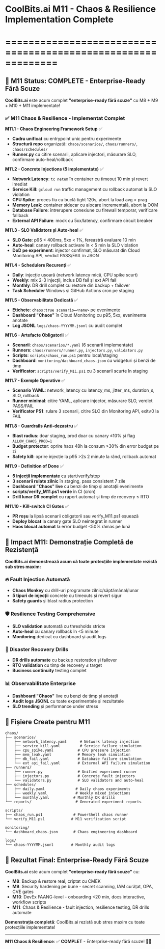 # CoolBits.ai M11 - Chaos & Resilience Implementation Complete
# =============================================================

## 🎯 M11 Status: COMPLETE - Enterprise-Ready Fără Scuze

**CoolBits.ai** este acum complet **"enterprise-ready fără scuze"** cu M8 + M9 + M10 + M11 implementate!

### ✅ M11 Chaos & Resilience - Implementat Complet

**M11.1 - Chaos Engineering Framework Setup** ✅
- **Cadru unificat** cu entrypoint unic pentru experimente
- **Structură repo** organizată: `chaos/scenarios/`, `chaos/runners/`, `chaos/schedules/`
- **Runner.py** cu citire scenarii, aplicare injectori, măsurare SLO, confirmare auto-heal/rollback

**M11.2 - Concrete Injections (5 implementate)** ✅
- **Network Latency**: `tc netem` în container cu timeout 10 min și revert imediat
- **Service Kill**: `gcloud run` traffic management cu rollback automat la SLO violation
- **CPU Spike**: proces fiu cu buclă tight 120s, abort la load avg > prag
- **Memory Leak**: container sidecar cu alocare incrementală, abort la OOM
- **Database Failure**: întrerupere conexiune cu firewall temporar, verificare fallback
- **External API Failure**: mock cu 5xx/latency, confirmare circuit breaker

**M11.3 - SLO Validators și Auto-heal** ✅
- **SLO Gate**: p95 < 400ms, 5xx < 1%, fereastră evaluare 10 min
- **Auto-heal**: canary rollback activare în < 5 min la SLO violation
- **DoD pe experiment**: injector confirmat, SLO măsurat din Cloud Monitoring API, verdict PASS/FAIL în JSON

**M11.4 - Schedulere Recurenți** ✅
- **Daily**: injecție ușoară (network latency mică, CPU spike scurt)
- **Weekly**: mix 2-3 injecții, inclus DB fail și ext API fail
- **Monthly**: DR drill complet cu restore din backup + failover
- **Task Scheduler** Windows și GitHub Actions cron pe staging

**M11.5 - Observabilitate Dedicată** ✅
- **Etichete**: `chaos:true scenario=<name>` pe evenimente
- **Dashboard "Chaos"** în Cloud Monitoring cu p95, 5xx, evenimente anotate
- **Log JSONL** `logs/chaos-YYYYMM.jsonl` cu audit complet

**M11.6 - Artefacte Obligatorii** ✅
- **Scenarii**: `chaos/scenarios/*.yaml` (6 scenarii implementate)
- **Runners**: `chaos/runners/runner.py`, `injectors.py`, `validators.py`
- **Scripts**: `scripts/chaos_run.ps1` pentru local/staging
- **Dashboard**: `monitoring/dashboard_chaos.json` cu widgeturi și benzi de timp
- **Verificator**: `scripts/verify_M11.ps1` cu 3 scenarii scurte în staging

**M11.7 - Exemple Operative** ✅
- **Scenario YAML**: network_latency cu latency_ms, jitter_ms, duration_s, SLO, rollback
- **Runner minimal**: citire YAML, aplicare injector, măsurare SLO, verdict PASS/FAIL
- **Verificator PS1**: rulare 3 scenarii, citire SLO din Monitoring API, exit≠0 la FAIL

**M11.8 - Guardrails Anti-dezastru** ✅
- **Blast radius**: doar staging, prod doar cu canary ≤10% și flag `ALLOW_CHAOS_PROD=1`
- **Budget protector**: oprire haos 48h la consum >30% din error budget pe zi
- **Safety kill**: oprire injecție la p95 >2s 2 minute la rând, rollback automat

**M11.9 - Definition of Done** ✅
- **5 injecții implementate** cu start/verify/stop
- **3 scenarii rulate zilnic** în staging, pass consistent 7 zile
- **Dashboard "Chaos" live** cu benzi de timp și anotații evenimente
- **scripts/verify_M11.ps1 verde** în CI (cron)
- **Drill lunar DR complet** cu raport automat și timp de recovery ≤ RTO

**M11.10 - Kill-switch CI Gates** ✅
- **PR roșu** la lipsă scenarii obligatorii sau verify_M11.ps1 eșuează
- **Deploy blocat** la canary gate SLO neintegrat în runner
- **Haos blocat automat** la error budget <50% rămas pe lună

## 🚀 Impact M11: Demonstrație Completă de Rezistență

**CoolBits.ai demonstrează acum că toate protecțiile implementate rezistă sub stres maxim:**

### 🔥 Fault Injection Automată
- **Chaos Monkey** cu drill-uri programate zilnic/săptămânal/lunar
- **5 tipuri de injecții** concrete cu timeouts și revert sigur
- **Safety guards** și blast radius protection

### 🛡️ Resilience Testing Comprehensive
- **SLO validation** automată cu thresholds stricte
- **Auto-heal** cu canary rollback în <5 minute
- **Monitoring** dedicat cu dashboard și audit logs

### 🔄 Disaster Recovery Drills
- **DR drills automate** cu backup restoration și failover
- **RTO validation** cu timp de recovery ≤ target
- **Business continuity** testing complet

### 📊 Observabilitate Enterprise
- **Dashboard "Chaos"** live cu benzi de timp și anotații
- **Audit logs JSONL** cu toate experimentele și rezultatele
- **SLO trending** și performance under stress

## 📁 Fișiere Create pentru M11

```
chaos/
├── scenarios/
│   ├── network_latency.yaml      # Network latency injection
│   ├── service_kill.yaml         # Service failure simulation
│   ├── cpu_spike.yaml           # CPU pressure injection
│   ├── mem_leak.yaml            # Memory leak simulation
│   ├── db_fail.yaml             # Database failure simulation
│   └── ext_api_fail.yaml        # External API failure simulation
├── runners/
│   ├── runner.py                # Unified experiment runner
│   ├── injectors.py             # Concrete fault injectors
│   └── validators.py            # SLO validators and auto-heal
├── schedules/
│   ├── daily.yaml              # Daily chaos experiments
│   ├── weekly.yaml             # Weekly mixed injections
│   └── monthly.yaml           # Monthly DR drills
└── reports/                    # Generated experiment reports

scripts/
├── chaos_run.ps1              # PowerShell chaos runner
└── verify_M11.ps1            # M11 verification script

monitoring/
└── dashboard_chaos.json       # Chaos engineering dashboard

logs/
└── chaos-YYYYMM.jsonl        # Monthly audit logs
```

## 🎯 Rezultat Final: Enterprise-Ready Fără Scuze

**CoolBits.ai** este acum complet **"enterprise-ready fără scuze"** cu:

- **M8**: Backup & restore real, criptat cu CMEK
- **M9**: Security hardening pe bune - secret scanning, IAM curățat, OPA, CVE gates
- **M10**: DevEx FAANG-level - onboarding <20 min, docs interactive, workflow scripts
- **M11**: Chaos & Resilience - fault injection, resilience testing, DR drills automate

**Demonstrația completă**: CoolBits.ai rezistă sub stres maxim cu toate protecțiile implementate!

---

**M11 Chaos & Resilience**: ✅ **COMPLET** - Enterprise-ready fără scuze! 🚀💪
